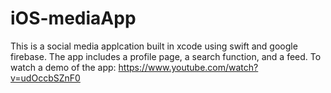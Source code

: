 # iOS-mediaApp
This is a social media applcation built in xcode using swift and google firebase. The app includes a profile page, a search function, and a feed.
To watch a demo of the app: https://www.youtube.com/watch?v=udOccbSZnF0
